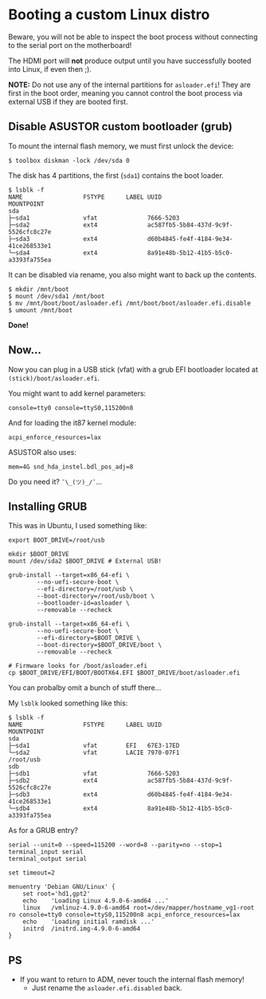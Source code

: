 # Booting a custom Linux distro

Beware, you will not be able to inspect the boot process without connecting to the serial port on the motherboard!

The HDMI port will **not** produce output until you have successfully booted into Linux, if even then ;).

**NOTE:** Do not use any of the internal partitions for `asloader.efi`! They are first in the boot order, meaning you cannot control the boot process via external USB if they are booted first.

## Disable ASUSTOR custom bootloader (grub)

To mount the internal flash memory, we must first unlock the device:

```console
$ toolbox diskman -lock /dev/sda 0
```

The disk has 4 partitions, the first (`sda1`) contains the boot loader.

```console
$ lsblk -f
NAME                 FSTYPE      LABEL UUID                                   MOUNTPOINT
sda
├─sda1               vfat              7666-5203
├─sda2               ext4              ac587fb5-5b84-437d-9c9f-5526cfc8c27e
├─sda3               ext4              d60b4845-fe4f-4184-9e34-41ce268533e1
└─sda4               ext4              8a91e48b-5b12-41b5-b5c0-a3393fa755ea
```

It can be disabled via rename, you also might want to back up the contents.

```console
$ mkdir /mnt/boot
$ mount /dev/sda1 /mnt/boot
$ mv /mnt/boot/boot/asloader.efi /mnt/boot/boot/asloader.efi.disable
$ umount /mnt/boot
```

**Done!**

## Now...

Now you can plug in a USB stick (vfat) with a grub EFI bootloader located at `(stick)/boot/asloader.efi`.

You might want to add kernel parameters:

```
console=tty0 console=ttyS0,115200n8
```

And for loading the it87 kernel module:

```
acpi_enforce_resources=lax
```

ASUSTOR also uses:

```
mem=4G snd_hda_instel.bdl_pos_adj=8
```

Do you need it? `¯\_(ツ)_/¯`...

## Installing GRUB

This was in Ubuntu, I used something like:

```shell
export BOOT_DRIVE=/root/usb

mkdir $BOOT_DRIVE
mount /dev/sda2 $BOOT_DRIVE # External USB!

grub-install --target=x86_64-efi \
        --no-uefi-secure-boot \
        --efi-directory=/root/usb \
        --boot-directory=/root/usb/boot \
        --bootloader-id=asloader \
        --removable --recheck

grub-install --target=x86_64-efi \
        --no-uefi-secure-boot \
        --efi-directory=$BOOT_DRIVE \
        --boot-directory=$BOOT_DRIVE/boot \
        --removable --recheck

# Firmware looks for /boot/asloader.efi
cp $BOOT_DRIVE/EFI/BOOT/BOOTX64.EFI $BOOT_DRIVE/boot/asloader.efi
```

You can probalby omit a bunch of stuff there...

My `lsblk` looked something like this:

```console
$ lsblk -f
NAME                 FSTYPE      LABEL UUID                                   MOUNTPOINT
sda
├─sda1               vfat        EFI   67E3-17ED
└─sda2               vfat        LACIE 7970-07F1                              /root/usb
sdb
├─sdb1               vfat              7666-5203
├─sdb2               ext4              ac587fb5-5b84-437d-9c9f-5526cfc8c27e
├─sdb3               ext4              d60b4845-fe4f-4184-9e34-41ce268533e1
└─sdb4               ext4              8a91e48b-5b12-41b5-b5c0-a3393fa755ea
```

As for a GRUB entry?

```
serial --unit=0 --speed=115200 --word=8 --parity=no --stop=1
terminal_input serial
terminal_output serial

set timeout=2

menuentry 'Debian GNU/Linux' {
	set root='hd1,gpt2'
	echo	'Loading Linux 4.9.0-6-amd64 ...'
	linux	/vmlinuz-4.9.0-6-amd64 root=/dev/mapper/hostname_vg1-root ro console=tty0 console=ttyS0,115200n8 acpi_enforce_resources=lax
	echo	'Loading initial ramdisk ...'
	initrd	/initrd.img-4.9.0-6-amd64
}
```

## PS

* If you want to return to ADM, never touch the internal flash memory!
  * Just rename the `asloader.efi.disabled` back.

